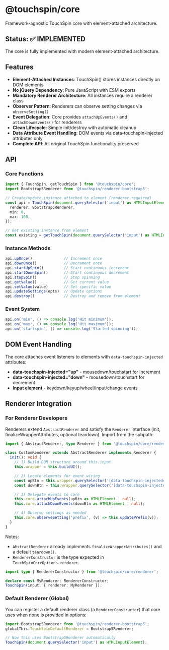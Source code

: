@touchspin/core
==============

Framework-agnostic TouchSpin core with element-attached architecture.

## Status: ✅ IMPLEMENTED

The core is fully implemented with modern element-attached architecture.

## Features

- **Element-Attached Instances**: TouchSpin() stores instances directly on DOM elements
- **No jQuery Dependency**: Pure JavaScript with ESM exports
- **Mandatory Renderer Architecture**: All instances require a renderer class
- **Observer Pattern**: Renderers can observe setting changes via `observeSetting()`
- **Event Delegation**: Core provides `attachUpEvents()` and `attachDownEvents()` for renderers
- **Clean Lifecycle**: Simple init/destroy with automatic cleanup
- **Data Attribute Event Handling**: DOM events via data-touchspin-injected attributes only
- **Complete API**: All original TouchSpin functionality preserved

## API

### Core Functions

```ts
import { TouchSpin, getTouchSpin } from '@touchspin/core';
import Bootstrap5Renderer from '@touchspin/renderer-bootstrap5';

// Create/update instance attached to element (renderer required)
const api = TouchSpin(document.querySelector('input') as HTMLInputElement, {
  renderer: Bootstrap5Renderer,
  min: 0,
  max: 100,
});

// Get existing instance from element
const existing = getTouchSpin(document.querySelector('input') as HTMLInputElement);
```

### Instance Methods

```javascript
api.upOnce()              // Increment once
api.downOnce()            // Decrement once  
api.startUpSpin()         // Start continuous increment
api.startDownSpin()       // Start continuous decrement
api.stopSpin()            // Stop spinning
api.getValue()            // Get current value
api.setValue(value)       // Set specific value
api.updateSettings(opts)  // Update options
api.destroy()             // Destroy and remove from element
```

### Event System

```javascript
api.on('min', () => console.log('Hit minimum'));
api.on('max', () => console.log('Hit maximum'));
api.on('startspin', () => console.log('Started spinning'));
```

## DOM Event Handling

The core attaches event listeners to elements with `data-touchspin-injected` attributes:

- **data-touchspin-injected="up"** - mousedown/touchstart for increment
- **data-touchspin-injected="down"** - mousedown/touchstart for decrement
- **Input element** - keydown/keyup/wheel/input/change events

## Renderer Integration

### For Renderer Developers

Renderers extend `AbstractRenderer` and satisfy the `Renderer` interface (init, finalizeWrapperAttributes, optional teardown). Import from the subpath:

```ts
import { AbstractRenderer, type Renderer } from '@touchspin/core/renderer';

class CustomRenderer extends AbstractRenderer implements Renderer {
  init(): void {
    // 1) Build DOM structure around this.input
    this.wrapper = this.buildUI();

    // 2) Locate elements for event wiring
    const upBtn = this.wrapper.querySelector('[data-touchspin-injected="up"]');
    const downBtn = this.wrapper.querySelector('[data-touchspin-injected="down"]');

    // 3) Delegate events to core
    this.core.attachUpEvents(upBtn as HTMLElement | null);
    this.core.attachDownEvents(downBtn as HTMLElement | null);

    // 4) Observe settings as needed
    this.core.observeSetting('prefix', (v) => this.updatePrefix(v));
  }
}
```

Notes:
- `AbstractRenderer` already implements `finalizeWrapperAttributes()` and a default `teardown()`.
- `RendererConstructor` is the type expected in `TouchSpinCoreOptions.renderer`.

```ts
import type { RendererConstructor } from '@touchspin/core/renderer';

declare const MyRenderer: RendererConstructor;
TouchSpin(input, { renderer: MyRenderer });
```

### Default Renderer (Global)

You can register a default renderer class (a `RendererConstructor`) that core uses when none is provided in options:

```ts
import Bootstrap5Renderer from '@touchspin/renderer-bootstrap5';
globalThis.TouchSpinDefaultRenderer = Bootstrap5Renderer;

// Now this uses Bootstrap5Renderer automatically
TouchSpin(document.querySelector('input') as HTMLInputElement);
```
